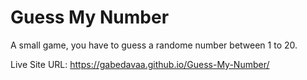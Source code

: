 # Guess My Number

A small game, you have to guess a randome number between 1 to 20. 

Live Site URL: https://gabedavaa.github.io/Guess-My-Number/
